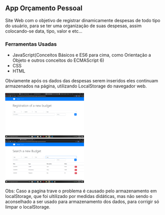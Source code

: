 <h2>App Orçamento Pessoal</h2>

<p>Site Web com o objetivo de registrar dinamicamente despesas de todo tipo do usuário, para se ter uma organização de suas despesas, assim colocando-se data, tipo, valor e etc...</p>

<h3>Ferramentas Usadas</h3>

<ul>
   <li>JavaScript(Conceitos Básicos e ES6 para cima, como Orientação a Objeto e outros conceitos do ECMAScript 6)</li>
   <li>CSS</li>
   <li>HTML</li>
</ul>      

<p>Obviamente após os dados das despesas serem inseridos eles continuam armazenados na página, utilizando LocalStorage do navegador web.</p>
   
   <img src="assets/images/initial.png" width="50%" height="50%"/>
   <img src="assets/images/search.png" width="50%" height="50%"/>

<p>Obs: Caso a pagina trave o problema é causado pelo armazenamento em localStorage, que foi ultilizado por medidas didáticas, mas não sendo o aconselhado a ser usado para armazenamento dos dados, para corrigir só limpar o localStorage.</p>
